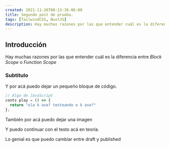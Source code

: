 ```yaml
---
created: 2021-11-26T08:13:36-06:00
title: Segundo post de prueba.
tags: [TailwindCSS, NuxtJS]
description: Hay muchas razones por las que entender cuál es la diferencia entre *Block Scope* o *Function Scope*
---
```


## Introducción

Hay muchas razones por las que entender cuál es la diferencia entre _Block Scope_ o _Function Scope_

### Subtitulo

Y por acá puedo dejar un pequeño bloque de código.

```js
// Algo de JavaScript
conts play = () => {
  return "ola k ase? testeando o k ase?"
};
```

También por acá puedo dejar una imagen

<post-image src="/primer-post-de-prueba/9fa03c9bc31b0b5617d3ba7f04fbd496.jpg" alt="primer post de prueba"></post-image>

Y puedo continuar con el testo acá en teoría.

Lo genial es que puedo cambiar entre draft y published
